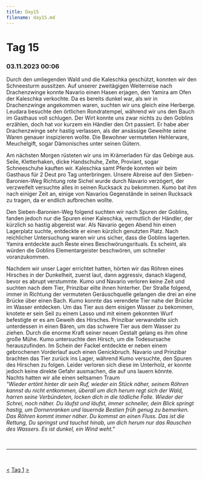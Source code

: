 ```yaml
---
title: Day15
filename: day15.md
--- 
```


# Tag 15
###  03.11.2023 00:06
Durch den umliegenden Wald und die Kaleschka geschützt, konnten wir den Schneesturm aussitzen. Auf unserer zweitägigen Weiterreise nach Drachenzwinge konnte Navario einen Hasen erjagen, den Yamira am Ofen der Kaleschka verkochte. Da es bereits dunkel war, als wir in Drachenzwinge angekommen waren, suchten wir uns gleich eine Herberge. Leudara besuchte den örtlichen Rondratempel, während wir uns den Bauch im Gasthaus voll schlugen. Der Wirt konnte uns zwar nichts zu den Goblins erzählen, doch hat vor kurzem ein Händler den Ort passiert. Er habe aber Drachenzwinge sehr hastig verlassen, als der ansässige Geweihte seine Waren genauer inspizieren wollte. Die Bewohner vermuteten Hehlerware, Meuchelgift, sogar Dämonisches unter seinen Gütern. 

Am nächsten Morgen rüsteten wir uns im Krämerladen für das Gebirge aus. Seile, Kletterhaken, dicke Handschuhe, Zelte, Proviant, sogar Schneeschuhe kauften wir. Kaleschka samt Pferde konnten wir beim Gasthaus für 2 Deut pro Tag unterbringen. Unsere Abreise auf den Sieben-Baronien-Weg Richtung rote Sichel wurde durch Navario verzögert, der verzweifelt versuchte alles in seinen Rucksack zu bekommen. Kumo bat ihm nach einiger Zeit an, einige von Navarios Gegenstände in seinen Rucksack zu tragen, da er endlich aufbrechen wollte.

Den Sieben-Baronien-Weg folgend suchten wir nach Spuren der Goblins, fanden jedoch nur die Spuren einer Kaleschka, vermutlich der Händler, der kürzlich so hastig abgereist war. Als Navario gegen Abend hin einen Lagerplatz suchte, entdeckte er einen kürzlich genutzten Platz. Nach reichlicher Untersuchung waren wir uns sicher, dass die Goblins lagerten. Yamira entdeckte auch Reste eines Beschwörungsrituals. Es scheint, als würden die Goblins Elementargeister beschwören, um schneller voranzukommen. 

Nachdem wir unser Lager errichtet hatten, hörten wir das Röhren eines Hirsches in der Dunkelheit, zuerst laut, dann aggressiv, danach klagend, bevor es abrupt verstummte. Kumo und Navario verloren keine Zeit und suchten nach dem Tier, Prinzibar eilte ihnen hinterher. Der Straße folgend, immer in Richtung der vermuteten Geräuschquelle gelangen die drei an eine Brücke über einen Bach. Kumo konnte das verendete Tier nahe der Brücke im Wasser entdecken. Um das Tier aus dem eisigen Wasser zu bekommen, knotete er sein Seil zu einem Lasso und mit einem gekonnten Wurf befestigte er es am Geweih des Hirsches. Prinzibar verwandelte sich unterdessen in einen Bären, um das schwere Tier aus dem Wasser zu ziehen. Durch die enorme Kraft seiner neuen Gestalt gelang es ihm ohne große Mühe. Kumo untersuchte den Hirsch, um die Todesursache herauszufinden. Im Schein der Fackel entdeckte er neben einem gebrochenen Vorderlauf auch einen Genickbruch. Navario und Prinzibar brachten das Tier zurück ins Lager, während Kumo versuchte, den Spuren des Hirschen zu folgen. Leider verloren sich diese im Unterholz, er konnte jedoch keine direkte Gefahr ausmachen, die auf uns lauern könnte.
<br>
Nachts hatten wir alle einen seltsamen Traum<br>
*"Wieder ertönt hinter dir sein Ruf, wieder ein Stück näher, seinem Röhren kannst du nicht entkommen, überall um dich herum regt sich der Wald, harren seine Verbündeten, locken dich in die tödliche Falle. Wieder der Schrei, noch näher. Du läufst und läufst, immer schneller, dein Blick springt hastig, um Dornenranken und lauernde Bestien früh genug zu bemerken. Das Röhren kommt immer näher. Du kommst an einen Fluss. Das ist die Rettung, Du springst und tauchst hinab, um dich herum nur das Rauschen des Wassers. Es ist dunkel, ein Wind weht."*

<br>

----
<br>

[<](day14.md)
[Tag 1](day1.md)
[>](day16.md)<br>